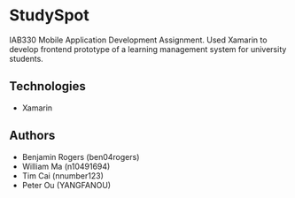 # StudySpot
IAB330 Mobile Application Development Assignment. Used Xamarin to develop frontend prototype of a learning management system for university students.

## Technologies 
- Xamarin

## Authors

- Benjamin Rogers (ben04rogers)
- William Ma (n10491694)
- Tim Cai (nnumber123)
- Peter Ou (YANGFANOU)
